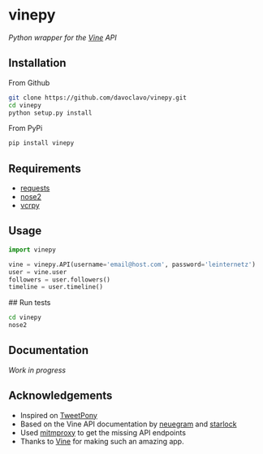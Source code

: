 vinepy
======

*Python wrapper for the [Vine](https://vine.co) API*

## Installation

From Github

```sh
git clone https://github.com/davoclavo/vinepy.git
cd vinepy
python setup.py install
```

From PyPi

```sh
pip install vinepy
```

## Requirements

* [requests](http://docs.python-requests.org/en/latest/)
* [nose2](https://github.com/nose-devs/nose2)
* [vcrpy](https://github.com/kevin1024/vcrpy)


## Usage

```python
import vinepy

vine = vinepy.API(username='email@host.com', password='leinternetz')
user = vine.user
followers = user.followers()
timeline = user.timeline()
```

## Run tests

```sh
cd vinepy
nose2
```

## Documentation

*Work in progress*

## Acknowledgements

* Inspired on [TweetPony](https://github.com/Mezgrman/TweetPony)
* Based on the Vine API documentation by [neuegram](https://github.com/neuegram) and [starlock](https://github.com/starlock/vino/wiki/API-Reference)
* Used [mitmproxy](http://mitmproxy.org/) to get the missing API endpoints
* Thanks to [Vine](https://vine.co) for making such an amazing app.
